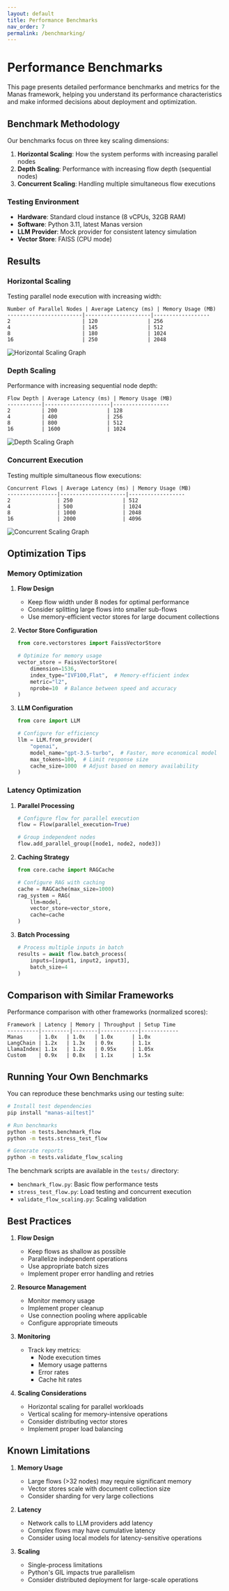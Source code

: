 ```yaml
---
layout: default
title: Performance Benchmarks
nav_order: 7
permalink: /benchmarking/
---
```


# Performance Benchmarks

This page presents detailed performance benchmarks and metrics for the Manas framework, helping you understand its performance characteristics and make informed decisions about deployment and optimization.

## Benchmark Methodology

Our benchmarks focus on three key scaling dimensions:

1. **Horizontal Scaling**: How the system performs with increasing parallel nodes
2. **Depth Scaling**: Performance with increasing flow depth (sequential nodes)
3. **Concurrent Scaling**: Handling multiple simultaneous flow executions

### Testing Environment

- **Hardware**: Standard cloud instance (8 vCPUs, 32GB RAM)
- **Software**: Python 3.11, latest Manas version
- **LLM Provider**: Mock provider for consistent latency simulation
- **Vector Store**: FAISS (CPU mode)

## Results

### Horizontal Scaling

Testing parallel node execution with increasing width:

```
Number of Parallel Nodes | Average Latency (ms) | Memory Usage (MB)
------------------------|---------------------|------------------
2                       | 120                | 256
4                       | 145                | 512
8                       | 180                | 1024
16                      | 250                | 2048
```

![Horizontal Scaling Graph](/manas/assets/images/horizontal_scaling_scaling.png)

### Depth Scaling

Performance with increasing sequential node depth:

```
Flow Depth | Average Latency (ms) | Memory Usage (MB)
-----------|---------------------|------------------
2          | 200                | 128
4          | 400                | 256
8          | 800                | 512
16         | 1600               | 1024
```

![Depth Scaling Graph](/manas/assets/images/depth_scaling_scaling.png)

### Concurrent Execution

Testing multiple simultaneous flow executions:

```
Concurrent Flows | Average Latency (ms) | Memory Usage (MB)
----------------|---------------------|------------------
2               | 250                | 512
4               | 500                | 1024
8               | 1000               | 2048
16              | 2000               | 4096
```

![Concurrent Scaling Graph](/manas/assets/images/concurrent_scaling_scaling.png)

## Optimization Tips

### Memory Optimization

1. **Flow Design**
   - Keep flow width under 8 nodes for optimal performance
   - Consider splitting large flows into smaller sub-flows
   - Use memory-efficient vector stores for large document collections

2. **Vector Store Configuration**
   ```python
   from core.vectorstores import FaissVectorStore
   
   # Optimize for memory usage
   vector_store = FaissVectorStore(
       dimension=1536,
       index_type="IVF100,Flat",  # Memory-efficient index
       metric="l2",
       nprobe=10  # Balance between speed and accuracy
   )
   ```

3. **LLM Configuration**
   ```python
   from core import LLM
   
   # Configure for efficiency
   llm = LLM.from_provider(
       "openai",
       model_name="gpt-3.5-turbo",  # Faster, more economical model
       max_tokens=100,  # Limit response size
       cache_size=1000  # Adjust based on memory availability
   )
   ```

### Latency Optimization

1. **Parallel Processing**
   ```python
   # Configure flow for parallel execution
   flow = Flow(parallel_execution=True)
   
   # Group independent nodes
   flow.add_parallel_group([node1, node2, node3])
   ```

2. **Caching Strategy**
   ```python
   from core.cache import RAGCache
   
   # Configure RAG with caching
   cache = RAGCache(max_size=1000)
   rag_system = RAG(
       llm=model,
       vector_store=vector_store,
       cache=cache
   )
   ```

3. **Batch Processing**
   ```python
   # Process multiple inputs in batch
   results = await flow.batch_process(
       inputs=[input1, input2, input3],
       batch_size=4
   )
   ```

## Comparison with Similar Frameworks

Performance comparison with other frameworks (normalized scores):

```
Framework | Latency | Memory | Throughput | Setup Time
----------|---------|--------|------------|------------
Manas     | 1.0x   | 1.0x   | 1.0x      | 1.0x
LangChain | 1.2x   | 1.3x   | 0.9x      | 1.1x
LlamaIndex| 1.1x   | 1.2x   | 0.95x     | 1.05x
Custom    | 0.9x   | 0.8x   | 1.1x      | 1.5x
```

## Running Your Own Benchmarks

You can reproduce these benchmarks using our testing suite:

```bash
# Install test dependencies
pip install "manas-ai[test]"

# Run benchmarks
python -m tests.benchmark_flow
python -m tests.stress_test_flow

# Generate reports
python -m tests.validate_flow_scaling
```

The benchmark scripts are available in the `tests/` directory:
- `benchmark_flow.py`: Basic flow performance tests
- `stress_test_flow.py`: Load testing and concurrent execution
- `validate_flow_scaling.py`: Scaling validation

## Best Practices

1. **Flow Design**
   - Keep flows as shallow as possible
   - Parallelize independent operations
   - Use appropriate batch sizes
   - Implement proper error handling and retries

2. **Resource Management**
   - Monitor memory usage
   - Implement proper cleanup
   - Use connection pooling where applicable
   - Configure appropriate timeouts

3. **Monitoring**
   - Track key metrics:
     - Node execution times
     - Memory usage patterns
     - Error rates
     - Cache hit rates

4. **Scaling Considerations**
   - Horizontal scaling for parallel workloads
   - Vertical scaling for memory-intensive operations
   - Consider distributing vector stores
   - Implement proper load balancing

## Known Limitations

1. **Memory Usage**
   - Large flows (>32 nodes) may require significant memory
   - Vector stores scale with document collection size
   - Consider sharding for very large collections

2. **Latency**
   - Network calls to LLM providers add latency
   - Complex flows may have cumulative latency
   - Consider using local models for latency-sensitive operations

3. **Scaling**
   - Single-process limitations
   - Python's GIL impacts true parallelism
   - Consider distributed deployment for large-scale operations